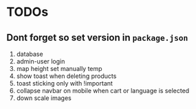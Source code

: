 # TODOs
## Dont forget so set version in `package.json`

1. database
2. admin-user login
3. map height set manually temp
4. show toast when deleting products
5. toast sticking only with !important
6. collapse navbar on mobile when cart or language is selected
7. down scale images
